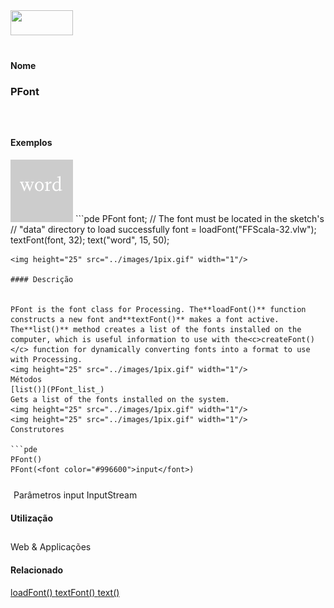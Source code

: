<img height="40" src="../images/1pix.gif" width="100"/>
<img height="1" src="../images/1pix.gif" width="20"/>
<img height="1" src="../images/1pix.gif" width="555"/>

#### Nome
### PFont
<img height="25" src="../images/1pix.gif" width="1"/>

#### Exemplos
<img border="0" height="100" src="media/PFont.gif" width="100"/>
```pde
PFont font; 
// The font must be located in the sketch's 
// "data" directory to load successfully 
font = loadFont("FFScala-32.vlw"); 
textFont(font, 32); 
text("word", 15, 50); 

```
<img height="25" src="../images/1pix.gif" width="1"/>

#### Descrição

	
PFont is the font class for Processing. The**loadFont()** function constructs a new font and**textFont()** makes a font active. The**list()** method creates a list of the fonts installed on the computer, which is useful information to use with the<c>createFont()</c> function for dynamically converting fonts into a format to use with Processing.
<img height="25" src="../images/1pix.gif" width="1"/>
Métodos
[list()](PFont_list_)
Gets a list of the fonts installed on the system.
<img height="25" src="../images/1pix.gif" width="1"/>
<img height="25" src="../images/1pix.gif" width="1"/>
Construtores

```pde
PFont()
PFont(<font color="#996600">input</font>)

```
<img height="25" src="../images/1pix.gif" width="1"/>
Parâmetros
input
InputStream
<img height="25" src="../images/1pix.gif" width="1"/>

#### Utilização

	
Web & Applicações
<img height="25" src="../images/1pix.gif" width="1"/>

#### Relacionado

[loadFont() ](loadFont_)
[textFont() ](textFont_)
[text() ](text_)
